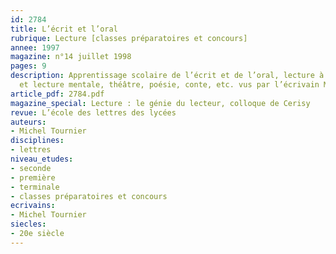 ```yaml
---
id: 2784
title: L’écrit et l’oral
rubrique: Lecture [classes préparatoires et concours]
annee: 1997
magazine: n°14 juillet 1998
pages: 9
description: Apprentissage scolaire de l’écrit et de l’oral, lecture à haute voix
  et lecture mentale, théâtre, poésie, conte, etc. vus par l’écrivain Michel Tournier.
article_pdf: 2784.pdf
magazine_special: Lecture : le génie du lecteur, colloque de Cerisy
revue: L’école des lettres des lycées
auteurs:
- Michel Tournier
disciplines:
- lettres
niveau_etudes:
- seconde
- première
- terminale
- classes préparatoires et concours
ecrivains:
- Michel Tournier
siecles:
- 20e siècle
---
```

